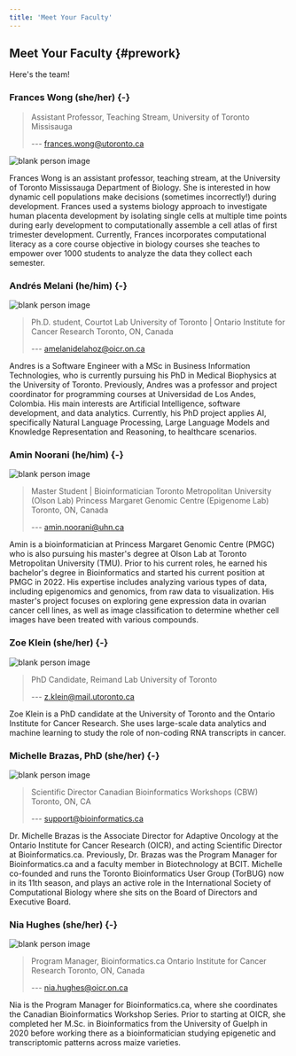 ```yaml
---
title: 'Meet Your Faculty'
---
```


## Meet Your Faculty {#prework}

Here's the team!

<!-- 
Code to use knitr to output a centered picture
<img src="./fig/blank-person.jpg" width="40%" style="display: block; margin: auto;" />
-->

### Frances Wong <font size="3"> (she/her) </font> {-}
<!-- Note, we probably don't want pronouns to appear in the header name in the toc,
and right now the formatting of the pronouns is also weird in the toc-->

<!--- # ```{r, out.width= "65%", out.extra='style="float:right; padding:10px"'} 

out.extra='style="padding-right: 10%;"' --->

>Assistant Professor, Teaching Stream,
University of Toronto Missisauga
>
> --- frances.wong@utoronto.ca
<!-- Would be nice if there was a nicer way to format this -->

![blank person image](./fig/blank-person.jpg)

Frances Wong is an assistant professor, teaching stream, at the University of Toronto
Mississauga Department of Biology. She is interested in how dynamic cell populations make
decisions (sometimes incorrectly!) during development. Frances used a systems biology
approach to investigate human placenta development by isolating single cells at multiple time
points during early development to computationally assemble a cell atlas of first trimester
development. Currently, Frances incorporates computational literacy as a core course
objective in biology courses she teaches to empower over 1000 students to analyze the data
they collect each semester.

### Andrés Melani <font size="3"> (he/him) </font> {-}

![blank person image](./fig/blank-person.jpg)

>Ph.D. student, Courtot Lab
University of Toronto | Ontario Institute for Cancer Research
Toronto, ON, Canada
>
> --- amelanidelahoz@oicr.on.ca

Andres is a Software Engineer with a MSc in Business Information Technologies, who is
currently pursuing his PhD in Medical Biophysics at the University of Toronto. Previously,
Andres was a professor and project coordinator for programming courses at Universidad de
Los Andes, Colombia. His main interests are Artificial Intelligence, software development, and
data analytics. Currently, his PhD project applies AI, specifically Natural Language
Processing, Large Language Models and Knowledge Representation and Reasoning, to
healthcare scenarios.


### Amin Noorani <font size="3"> (he/him) </font> {-}

![blank person image](./fig/blank-person.jpg)

>Master Student | Bioinformatician
Toronto Metropolitan University (Olson Lab)
Princess Margaret Genomic Centre (Epigenome Lab)
Toronto, ON, Canada
>
> --- amin.noorani@uhn.ca

Amin is a bioinformatician at Princess Margaret Genomic Centre (PMGC) who is also
pursuing his master's degree at Olson Lab at Toronto Metropolitan University (TMU). Prior to
his current roles, he earned his bachelor's degree in Bioinformatics and started his current
position at PMGC in 2022. His expertise includes analyzing various types of data, including
epigenomics and genomics, from raw data to visualization. His master's project focuses on
exploring gene expression data in ovarian cancer cell lines, as well as image classification to
determine whether cell images have been treated with various compounds.

### Zoe Klein <font size="3"> (she/her) </font> {-}

![blank person image](./fig/blank-person.jpg)

>PhD Candidate, Reimand Lab
University of Toronto
>
> --- z.klein@mail.utoronto.ca

Zoe Klein is a PhD candidate at the University of Toronto and the Ontario Institute for Cancer
Research. She uses large-scale data analytics and machine learning to study the role of
non-coding RNA transcripts in cancer.

### Michelle Brazas, PhD <font size="3"> (she/her) </font> {-}

![blank person image](./fig/blank-person.jpg)

>Scientific Director
Canadian Bioinformatics Workshops (CBW)
Toronto, ON, CA
>
> --- support@bioinformatics.ca

Dr. Michelle Brazas is the Associate Director for Adaptive Oncology at the Ontario Institute for
Cancer Research (OICR), and acting Scientific Director at Bioinformatics.ca. Previously, Dr.
Brazas was the Program Manager for Bioinformatics.ca and a faculty member in
Biotechnology at BCIT. Michelle co-founded and runs the Toronto Bioinformatics User Group
(TorBUG) now in its 11th season, and plays an active role in the International Society of
Computational Biology where she sits on the Board of Directors and Executive Board.

### Nia Hughes <font size="3"> (she/her) </font> {-}

![blank person image](./fig/blank-person.jpg)

>Program Manager, Bioinformatics.ca
Ontario Institute for Cancer Research
Toronto, ON, Canada
>
> --- nia.hughes@oicr.on.ca

Nia is the Program Manager for Bioinformatics.ca, where she coordinates the Canadian
Bioinformatics Workshop Series. Prior to starting at OICR, she completed her M.Sc. in
Bioinformatics from the University of Guelph in 2020 before working there as a
bioinformatician studying epigenetic and transcriptomic patterns across maize varieties.
